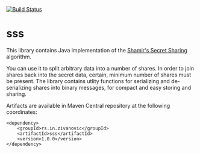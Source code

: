[![Build Status](https://travis-ci.org/zmarko/sss.svg?branch=master)](https://travis-ci.org/zmarko/sss)

sss 
===

This library contains Java implementation of the [Shamir's Secret Sharing](http://en.wikipedia.org/wiki/Shamir%27s_Secret_Sharing) algorithm.

You can use it to split arbitrary data into a number of shares.
In order to join shares back into the secret data, certain, minimum number of shares must be present.
The library contains utlity functions for serializing and de-serializing shares into binary messages, for compact and easy storing and sharing.

Artifacts are available in Maven Central repository at the following coordinates:

    <dependency>
        <groupId>rs.in.zivanovic</groupId>
        <artifactId>sss</artifactId>
        <version>1.0.0</version>
    </dependency>

